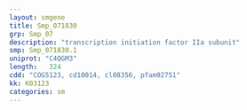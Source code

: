 ```yaml
---
layout: smgene
title: Smp_071830
grp: Smp_07
description: "transcription initiation factor IIa subunit"
smp: Smp_071830.1
uniprot: "C4QGM3"
length:   324
cdd: "COG5123, cd10014, cl08356, pfam02751"
kk: K03123
categories: sm
---
```


